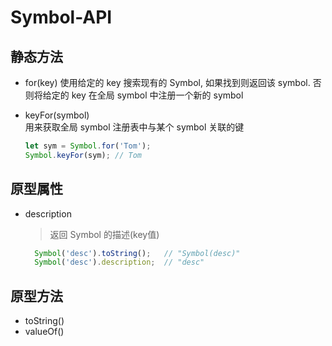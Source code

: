 # Symbol-API

## 静态方法

- for(key)
  使用给定的 key 搜索现有的 Symbol, 如果找到则返回该 symbol. 否则将给定的 key 在全局 symbol 中注册一个新的 symbol
- keyFor(symbol)  
  用来获取全局 symbol 注册表中与某个 symbol 关联的键

  ```js
  let sym = Symbol.for('Tom');
  Symbol.keyFor(sym); // Tom
  ```

## 原型属性
+ description
  > 返回 Symbol 的描述(key值)
  ```js
    Symbol('desc').toString();   // "Symbol(desc)"
    Symbol('desc').description;  // "desc"
  ``` 

## 原型方法

+ toString()
+ valueOf()


